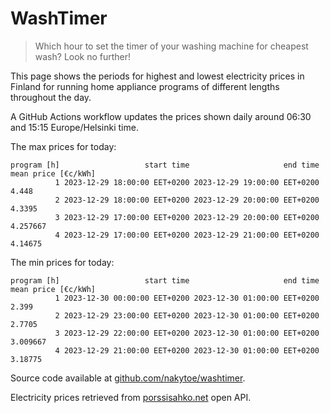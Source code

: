 
# WashTimer

> Which hour to set the timer of your washing machine for cheapest wash? Look no further!

This page shows the periods for highest and lowest electricity prices in Finland 
for running home appliance programs of different lengths throughout the day. 

A GitHub Actions workflow updates the prices shown daily around 06:30 and 15:15 Europe/Helsinki time.

The max prices for today:

	program [h]                   start time                     end time mean price [€c/kWh]
	          1 2023-12-29 18:00:00 EET+0200 2023-12-29 19:00:00 EET+0200               4.448
	          2 2023-12-29 18:00:00 EET+0200 2023-12-29 20:00:00 EET+0200              4.3395
	          3 2023-12-29 17:00:00 EET+0200 2023-12-29 20:00:00 EET+0200            4.257667
	          4 2023-12-29 17:00:00 EET+0200 2023-12-29 21:00:00 EET+0200             4.14675

The min prices for today:

	program [h]                   start time                     end time mean price [€c/kWh]
	          1 2023-12-30 00:00:00 EET+0200 2023-12-30 01:00:00 EET+0200               2.399
	          2 2023-12-29 23:00:00 EET+0200 2023-12-30 01:00:00 EET+0200              2.7705
	          3 2023-12-29 22:00:00 EET+0200 2023-12-30 01:00:00 EET+0200            3.009667
	          4 2023-12-29 21:00:00 EET+0200 2023-12-30 01:00:00 EET+0200             3.18775


Source code available at [github.com/nakytoe/washtimer](https://github.com/nakytoe/washtimer).

Electricity prices retrieved from [porssisahko.net](https://porssisahko.net/api) open API.
